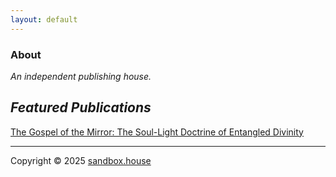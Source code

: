 ```yaml
---
layout: default
---
```

<!-- # Home
<b>Home</b>
* * * -->

### About

<i>An independent publishing house.</i>

## <i>Featured Publications</i>

[The Gospel of the Mirror: The Soul-Light Doctrine of Entangled Divinity](https://sandbox.house/the-gospel-of-the-mirror/)

---

Copyright &copy; 2025 [sandbox.house](https://sandbox.house/)